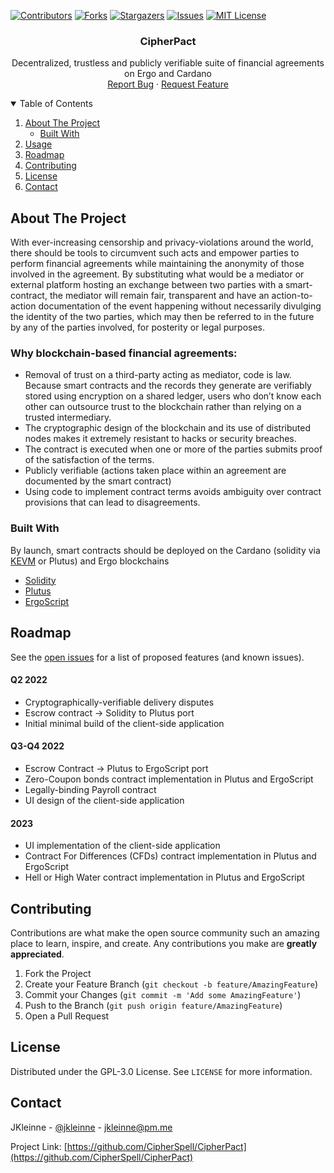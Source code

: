 <!-- PROJECT SHIELDS -->
<!--
*** I'm using markdown "reference style" links for readability.
*** Reference links are enclosed in brackets [ ] instead of parentheses ( ).
*** See the bottom of this document for the declaration of the reference variables
*** for contributors-url, forks-url, etc. This is an optional, concise syntax you may use.
*** https://www.markdownguide.org/basic-syntax/#reference-style-links
-->
[![Contributors][contributors-shield]][contributors-url]
[![Forks][forks-shield]][forks-url]
[![Stargazers][stars-shield]][stars-url]
[![Issues][issues-shield]][issues-url]
[![MIT License][license-shield]][license-url]
<!-- [![LinkedIn][linkedin-shield]][linkedin-url] -->



<!-- PROJECT LOGO -->

<!--
<br />

<p align="center">

  <a href="">

    <img src="images/logo.png" alt="Logo" width="80" height="80">

  </a>
-->

<h3 align="center">CipherPact</h3>

  <p align="center">
    Decentralized, trustless and publicly verifiable suite of financial agreements 
    on Ergo and Cardano 
    <br />
<!--
    <a href="https://github.com/CipherSpell/CipherPact"><strong>Explore the docs »</strong></a>
    <br />
    <br />
    <a href="https://github.com/CipherSpell/CipherPact">View Demo</a>
    ·
-->
    <a href="https://github.com/CipherSpell/CipherPact/issues">Report Bug</a>
    ·
    <a href="https://github.com/CipherSpell/CipherPact/issues">Request Feature</a>
  </p>



<!-- TABLE OF CONTENTS -->
<details open="open">
  <summary>Table of Contents</summary>
  <ol>
    <li>
      <a href="#about-the-project">About The Project</a>
      <ul>
        <li><a href="#built-with">Built With</a></li>
      </ul>
    </li>
    <li><a href="#usage">Usage</a></li>
    <li><a href="#roadmap">Roadmap</a></li>
    <li><a href="#contributing">Contributing</a></li>
    <li><a href="#license">License</a></li>
    <li><a href="#contact">Contact</a></li>
  </ol>
</details>



<!-- ABOUT THE PROJECT -->
## About The Project

<!--
[![Product Name Screen Shot][product-screenshot]](https://app.cipherpact.com)
-->

With ever-increasing censorship and privacy-violations around the world, there should be tools to circumvent such acts and empower parties to
perform financial agreements while maintaining the anonymity of those involved in the agreement. By substituting what would be 
a mediator or external platform hosting an exchange between two parties with a smart-contract, the mediator will remain fair, transparent 
and have an action-to-action documentation of the event happening without necessarily divulging the identity of the two parties, which 
may then be referred to in the future by any of the parties involved, for posterity or legal purposes.

### Why blockchain-based financial agreements:
* Removal of trust on a third-party acting as mediator, code is law. Because smart contracts and the records they generate are verifiably stored using encryption on a shared ledger, users who don’t know each other can outsource trust to the blockchain rather than relying on a trusted intermediary. 
* The cryptographic design of the blockchain and its use of distributed nodes makes it extremely resistant to hacks or security breaches.  
* The contract is executed when one or more of the parties submits proof of the satisfaction of the terms. 
* Publicly verifiable (actions taken place within an agreement are documented by the smart contract)
* Using code to implement contract terms avoids ambiguity over contract provisions that can lead to disagreements.

### Built With

By launch, smart contracts should be deployed on the Cardano (solidity via [KEVM](https://testnets.cardano.org/en/virtual-machines/kevm/overview/) or Plutus) and Ergo blockchains
* [Solidity](https://soliditylang.org/)
* [Plutus](https://testnets.cardano.org/en/programming-languages/plutus/overview/)
* [ErgoScript](https://docs.ergoplatform.com/ErgoScript.pdf)



[comment]: <> (<!-- GETTING STARTED -->)

[comment]: <> (## Getting Started)

[comment]: <> (This is an example of how you may give instructions on setting up your project locally.)

[comment]: <> (To get a local copy up and running follow these simple example steps.)

[comment]: <> (### Prerequisites)

[comment]: <> (This is an example of how to list things you need to use the software and how to install them.)

[comment]: <> (* npm)

[comment]: <> (  ```sh)

[comment]: <> (  npm install npm@latest -g)

[comment]: <> (  ```)

[comment]: <> (<!-- More relevant for frontend repo -->)

[comment]: <> (### Installation)

[comment]: <> (1. Get a free API Key at [https://example.com]&#40;https://example.com&#41;)

[comment]: <> (2. Clone the repo)

[comment]: <> (   ```sh)

[comment]: <> (   git clone https://github.com/CipherSpell/CipherPact.git)

[comment]: <> (   ```)

[comment]: <> (3. Install NPM packages)

[comment]: <> (   ```sh)

[comment]: <> (   npm install)

[comment]: <> (   ```)

[comment]: <> (4. Enter your API in `config.js`)

[comment]: <> (   ```JS)

[comment]: <> (   const API_KEY = 'ENTER YOUR API';)

[comment]: <> (   ```)



[comment]: <> (<!-- USAGE EXAMPLES -->)

[comment]: <> (## Usage)

[comment]: <> (Use this space to show useful examples of how a project can be used. Additional screenshots, code examples and demos work well in this space. You may also link to more resources.)

[comment]: <> (_For more examples, please refer to the [Documentation]&#40;https://example.com&#41;_)


<!-- ROADMAP -->
## Roadmap

See the [open issues](https://github.com/CipherSpell/CipherPact/issues) for a list of proposed features (and known issues).

#### Q2 2022
* Cryptographically-verifiable delivery disputes
* Escrow contract -> Solidity to Plutus port
* Initial minimal build of the client-side application
#### Q3-Q4 2022
* Escrow Contract -> Plutus to ErgoScript port
* Zero-Coupon bonds contract implementation in Plutus and ErgoScript
* Legally-binding Payroll contract
* UI design of the client-side application
#### 2023
* UI implementation of the client-side application
* Contract For Differences (CFDs) contract implementation in Plutus and ErgoScript
* Hell or High Water contract implementation in Plutus and ErgoScript

<!-- CONTRIBUTING -->
## Contributing

Contributions are what make the open source community such an amazing place to learn, inspire, and create. Any contributions you make are **greatly appreciated**.

1. Fork the Project
2. Create your Feature Branch (`git checkout -b feature/AmazingFeature`)
3. Commit your Changes (`git commit -m 'Add some AmazingFeature'`)
4. Push to the Branch (`git push origin feature/AmazingFeature`)
5. Open a Pull Request



<!-- LICENSE -->
## License

Distributed under the GPL-3.0 License. See `LICENSE` for more information.



<!-- CONTACT -->
## Contact

JKleinne - [@jkleinne](https://twitter.com/jkleinne) - jkleinne@pm.me

Project Link: [https://github.com/CipherSpell/CipherPact](https://github.com/CipherSpell/CipherPact)






<!-- MARKDOWN LINKS & IMAGES -->
<!-- https://www.markdownguide.org/basic-syntax/#reference-style-links -->
[contributors-shield]: https://img.shields.io/github/contributors/CipherSpell/CipherPact?style=for-the-badge
[contributors-url]: https://github.com/CipherSpell/CipherPact/graphs/contributors
[forks-shield]: https://img.shields.io/github/forks/CipherSpell/CipherPact?style=for-the-badge
[forks-url]: https://github.com/CipherSpell/CipherPact/network/members
[stars-shield]: https://img.shields.io/github/stars/CipherSpell/CipherPact?style=for-the-badge
[stars-url]: https://github.com/CipherSpell/CipherPact/stargazers
[issues-shield]: https://img.shields.io/github/issues/CipherSpell/CipherPact?style=for-the-badge
[issues-url]: https://github.com/CipherSpell/CipherPact/issues
[license-shield]: https://img.shields.io/github/license/CipherSpell/CipherPact?style=for-the-badge
[license-url]: https://github.com/CipherSpell/CipherPact/blob/master/LICENSE
<!-- [linkedin-shield]: https://img.shields.io/badge/-LinkedIn-black.svg?style=for-the-badge&logo=linkedin&colorB=555
[linkedin-url]: https://linkedin.com/in/jkleinne -->
[product-screenshot]: images/screenshot.png
